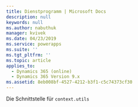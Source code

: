```yaml
---
title: Dienstprogramm | Microsoft Docs
description: null
keywords: null
ms.author: nabuthuk
manager: kvivek
ms.date: 04/23/2019
ms.service: powerapps
ms.suite: ''
ms.tgt_pltfrm: ''
ms.topic: article
applies_to:
  - Dynamics 365 (online)
  - Dynamics 365 Version 9.x
ms.assetid: 8eb008bf-4527-4212-b3f1-c5c74373cf30
---
```

Die Schnittstelle für `context.utils`
